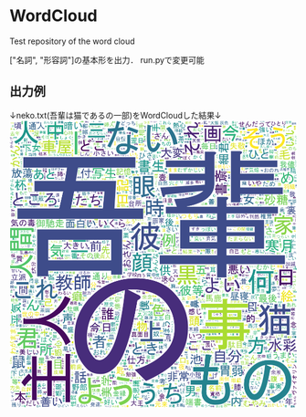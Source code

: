 # WordCloud
Test repository of the word cloud

["名詞", "形容詞"]の基本形を出力．
run.pyで変更可能

## 出力例
↓neko.txt(吾輩は猫であるの一部)をWordCloudした結果↓
![WordCloud_sample](output_wordcloud.png "word cloud sample")
